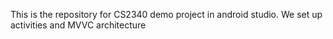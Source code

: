 This is the repository for CS2340 demo project in android studio. We set up activities and MVVC architecture
